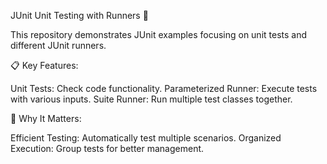 JUnit Unit Testing with Runners 🚀

This repository demonstrates JUnit examples focusing on unit tests and different JUnit runners.

📋 Key Features:

Unit Tests: Check code functionality.
Parameterized Runner: Execute tests with various inputs.
Suite Runner: Run multiple test classes together.

🧪 Why It Matters:

Efficient Testing: Automatically test multiple scenarios.
Organized Execution: Group tests for better management.
